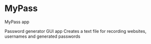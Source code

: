 # MyPass
MyPass app

Password generator GUI app
Creates a text file for recording websites, usernames and generated passwords
